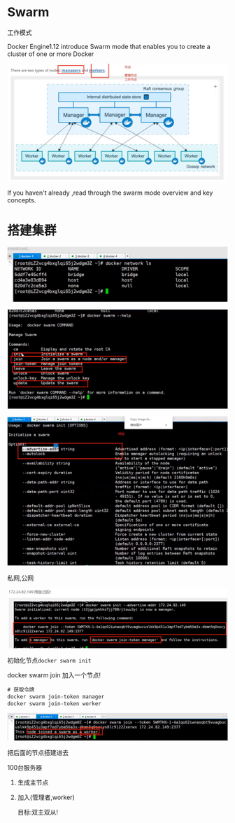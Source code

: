 # Swarm

工作模式

Docker Engine1.12 introduce Swarm mode that enables you to create a cluster of one or more Docker 

![1597817496587](09_docker_Swarm%E9%9B%86%E7%BE%A4%E6%90%AD%E5%BB%BA.assets/1597817496587.png)

If you haven't already ,read through the swarm mode overview and key concepts.

# 搭建集群

![1597818025202](09_docker_Swarm%E9%9B%86%E7%BE%A4%E6%90%AD%E5%BB%BA.assets/1597818025202.png)

![1597818036576](09_docker_Swarm%E9%9B%86%E7%BE%A4%E6%90%AD%E5%BB%BA.assets/1597818036576.png)

![1597818207034](09_docker_Swarm%E9%9B%86%E7%BE%A4%E6%90%AD%E5%BB%BA.assets/1597818207034.png)



私网,公网

![1597818346437](09_docker_Swarm%E9%9B%86%E7%BE%A4%E6%90%AD%E5%BB%BA.assets/1597818346437.png)

初始化节点`docker swarm init`

docker swarm join 加入一个节点!

```
# 获取令牌
docker swarm join-token manager
docker swarm join-token worker
```

![1597818452674](09_docker_Swarm%E9%9B%86%E7%BE%A4%E6%90%AD%E5%BB%BA.assets/1597818452674.png)

把后面的节点搭建进去

100台服务器

1. 生成主节点

2. 加入(管理者,worker)

   目标:双主双从!